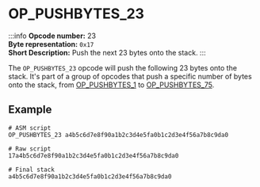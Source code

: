 # OP_PUSHBYTES_23
:::info
**Opcode number:** 23  
**Byte representation:**  `0x17`  
**Short Description:** Push the next 23 bytes onto the stack. 
:::

The `OP_PUSHBYTES_23` opcode will push the following 23 bytes onto the stack. It's part of a group of opcodes that push a specific number of bytes onto the stack, from [OP_PUSHBYTES_1](./OP_PUSHBYTES_1.md) to [OP_PUSHBYTES_75](./OP_PUSHBYTES_75.md).

## Example
```shell
# ASM script
OP_PUSHBYTES_23 a4b5c6d7e8f90a1b2c3d4e5fa0b1c2d3e4f56a7b8c9da0

# Raw script
17a4b5c6d7e8f90a1b2c3d4e5fa0b1c2d3e4f56a7b8c9da0

# Final stack
a4b5c6d7e8f90a1b2c3d4e5fa0b1c2d3e4f56a7b8c9da0
```
